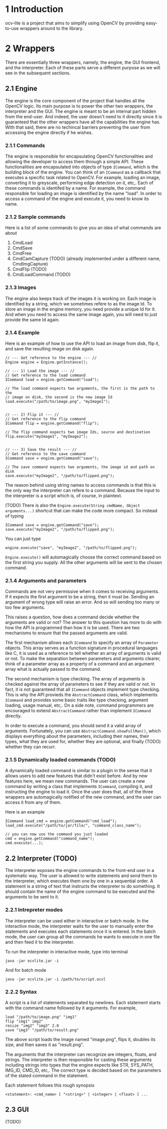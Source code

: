 # 1 Introduction
ocv-lite is a project that aims to simplify using OpenCV by providing
easy-to-use wrappers around to the library.

# 2 Wrappers
There are essentially three wrappers, namely, the engine, the GUI frontend, and
the interpreter. Each of these parts serve a different purpose as we will see in
the subsequent sections.

## 2.1 Engine
The engine is the core component of the project that handles all the OpenCV logic.
Its main purpose is to power the other two wrappers, the interpreter and the
GUI. The engine is meant to be an internal part hidden from the end-user. And
indeed, the user doesn't need to it directly since it is guaranteed that the
other wrappers have all the capabilities the engine has. With that said, there
are no techincal barriers preventing the user from accessing the engine directly
if he wishes.

### 2.1.1 Commands
The engine is responsible for encapsulating OpenCV functionalities and allowing
the developer to access them through a simple API. These functionalities are
encapsulated into objects of type `ICommand`, which is the building block of
the engine. You can think of an `ICommand` as a callback that executes a
specific task related to OpenCV. For example, loading an image, converting it to
greyscale, performing edge detection on it, etc,. Each of these commands is
identifed by a name. For example, the command responsible for loading an image
is identified by the name "load". In order to access a command of the engine and
execute it, you need to know its name.

### 2.1.2 Sample commands
Here is a list of some commands to give you an idea of what commands are about

1. CmdLoad
2. CmdSave
3. CmdFree
4. CmdCamCapture (TODO) (already implemented under a different name, CmdImgCapture)
5. CmdFlip (TODO)
6. CmdLoadCommand (TODO)


### 2.1.3 Images
The engine also keeps track of the images it is working on. Each image is identified
by a string, which we sometimes refere to as the image Id. To store an image in
the engine memory, you need provide a unique Id for it. And when you need to
access the same image again, you will need to just provide the same Id again.

### 2.1.4 Example
Here is an example of how to use the API to load an image from disk, flip it,
and save the resulting image on disk again.

```
// --- Get reference to the engine --- //
Engine engine = Engine.getInstance();

// --- 1) Load the image --- //
// Get reference to the load command
ICommand load = engine.getCommand("load");

// The load command expects two arguments, the first is the path to the
// image on disk, the second is the new image Id
load.execute("/path/to/image.png", "myImage1");


// --- 2) Flip it --- //
// Get reference to the flip command
ICommand flip = engine.getCommand("flip");

// The flip command expects two image Ids, source and destination
flip.execute("myImage1", "myImage2");


// --- 3) Save the result --- //
// Get reference to the save command
ICommand save = engine.getCommand("save");

// The save command expects two arguments, the image id and path on disk
save.execute("myImage2", "/path/to/flipped.png");
```

The reason behind using string names to access commands is that this is the only
way the interpreter can refere to a command. Because the input to the
interpreter is a script which is, of course, in plaintext.


(TODO) There is also the `Engine.execute(String cmdName, Object arguments...)`
shortcut that can make the code more compact. So instead of typing
```
ICommand save = engine.getCommand("save");
save.execute("myImage2", "/path/to/flipped.png");
```

You can just type
```
engine.execute("save", "myImage2", "/path/to/flipped.png");
```

`Engine.execute()` will automagically choose the correct command based on the
first string you supply. All the other arguments will be sent to the chosen
command.


### 2.1.4 Arguments and parameters

Commands are not very permissive when it comes to receiving arguments. If it
expects the first argument to be a string, then it must be. Sending an argument
of wrong type will raise an error. And so will sending too many or too few
arguments.

This raises a question, how does a command decide whether the arguments are
valid or not? The answer to this question has more to do with how the API is
programmed than how it is be used. There are two mechanisms to ensure that the
passed arguments are valid.

The first mechanism allows each `ICommand` to specify an array of `Parameter`
objects. This array serves as a function signature in procedural languages like
C, it is used as a reference to tell whether an array of arguments is valid or
not. To make the separation between parameters and arguments clearer, think of a
parameter array as a property of a command and an argument array what is
actually passed to the command.

The second mechanism is type checking. The array of arguments is checked against
the array of parameters to see if they are valid or not. In fact, it is not
guaranteed that all `ICommand` objects implement type checking. This is why the
API provieds the `AbstractCommand` class, which implements `ICommand` and
provides some basic traits like type checking, argument loading, usage manual,
etc,. On a side note, command programmers are encouraged to extend
`AbstractCommand` rather than implement `ICommand` directly.

In order to execute a command, you should send it a valid array of arguments.
Fortunately, you can use `AbstractCommand.showFullMan()`, which displays
everything about the parameters, including their names, their types, what they
are used for, whether they are optional, and finally (TODO) whether they can
recurr.


### 2.1.5 Dynamically loaded commands (TODO)
A dynamically loaded command is similar to a plugin in the sense that it allows
users to add new features that didn't exist before. And by new features here, we
mean new commands. The user can create a new command by writing a class that
implements `ICommand`, compiling it, and instructing the engine to load it.
Once the user does that, all of the three wrappers are automagically notified of
the new command, and the user can access it from any of them.

Here is an example
```
ICommand load_cmd = engine.getCommand("cmd_load");
load_cmd.execute("/path/to/jar/file/", "command_class_name");

// you can now use the command you just loaded
cmd = engine.getCommand("command_name");
cmd.execute(...);
```

## 2.2 Interpreter (TODO)
The interpreter exposes the engine commands to the front-end user in a
systematic way. The user is allowed to write statements and send them to the 
interpreter, which executes them one by one in a sequential order. A statement
is a string of text that instructs the interpreter to do something. It should
contain the name of the engine command to be executed and the arguments to be
sent to it.

### 2.2.1 Intrepreter modes
The interpreter can be used either in interactive or batch mode. In the
interactive mode, the interpreter waits for the user to manually enter the
statements and executes each statements once it is entered. In the batch mode,
the user can group all the commands he wants to execute in one file and then
feed it to the interpreter.

To run the interpreter in interactive mode, type into terminal
```
java -jar ocvlite.jar -i
```
And for batch mode
```
java -jar ocvlite.jar -i /path/to/script.ocvl
```

### 2.2.2 Syntax
A script is a list of statements separated by newlines. Each statement starts
with the command name followed by it arguments. For example,
```
load "/path/to/image.png" "img1"
flip "img1" img2"
resize "img2" "img3" 2.0
save "img3" "/path/to/result.png"
```
The above script loads the image named "image.png", flips it, doubles its size,
and then saves it as "result.png".

The arguments that the interpreter can recognize are integers, floats, and
strings. The interpreter is then responsible for casting these arguments
including strings into types that the engine expects like STR, SYS_PATH, IMG_ID,
CMD_ID, etc,. The correct type is decided based on the parameters of the stated
command in the statement.

Each statement follows this rough synopsis
```
<statement>: <cmd_name> [ "<string>" | <integer> | <float> ] ...
```


## 2.3 GUI
(TODO)
